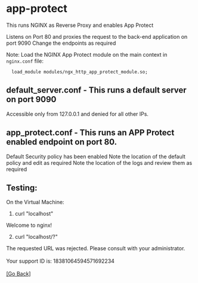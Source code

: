# app-protect

This runs NGINX as Reverse Proxy and enables App Protect

Listens on Port 80 and proxies the request to the back-end application on port 9090
Change the endpoints as required

Note:
Load the NGINX App Protect module on the main context in `nginx.conf` file:

      load_module modules/ngx_http_app_protect_module.so;


## default_server.conf - This runs a default server on port 9090
  Accessible only from 127.0.0.1 and denied for all other IPs. 

## app_protect.conf - This runs an APP Protect enabled endpoint on port 80.
  Default Security policy has been enabled
  Note the location of the default policy and edit as required
  Note the location of the logs and review them as required


## Testing:

On the Virtual Machine:
1. curl "localhost"

Welcome to nginx!

  
2. curl "localhost/?</script>"
<html><head><title>Request Rejected</title></head><body>The requested URL was rejected. Please consult with your administrator.<br><br>Your support ID is: 18381064594571692234<br><br><a href='javascript:history.back();'>[Go Back]</a></body></html>

